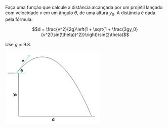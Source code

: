 Faça uma função que calcule a distância alcançada por um projétil lançado com velocidade $v$ em um ângulo $\theta$, de uma altura $y_0$. A distância é dada pela fórmula:

$$d = \frac{v^2}{2g}\left(1 + \sqrt{1 + \frac{2gy_0}{v^2(\sin(\theta))^2}}\right)\sin(2\theta)$$

Use $g=9.8$.

![](raw/lancamento-de-projetil/distancia.png)
